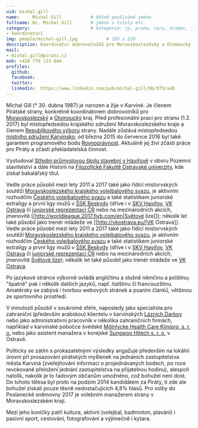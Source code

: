 ```yaml
---
uid: michal.gill
name:     Michal Gill      		# běžně používáné jméno
fullname: Bc. Michal Gill  		# jméno s tituly etc.
category:                 		# kategorie: rp, praha, vary, hradec, jmk, senat
- koordinatori
img: people/michal-gill.jpg           # 165 x 220
description: Koordinátor dobrovolníků pro Moravskoslezdský a Olomoucký kraj# kratký popis, max 160 znaků
mail:
- michal.gill@pirati.cz
mob: +420 770 113 644
profiles:
  github:
  facebook:				
  twitter:
  linkedin:  https://www.linkedin.com/pub/michal-gill/9b/975/a4b
---
```



Michal Gill (* 30. dubna 1987) je narozen a žije v Karviné. 
Je členem Pirátské strany, konkrétně koordinátorem dobrovolníků pro [Moravskoslezský](https://www.pirati.cz/piznam/kraje/msk/start) a [Olomoucký](https://wiki.pirati.cz/regiony/olomoucko/start) kraj. 
Před profesionální prací pro stranu (1.2. 2017) byl místopředsedou krajského sdružení Moravskoslezského kraje a členem [Republikového výboru](https://www.pirati.cz/rv/start) strany. Nadále zůstává místopředsedou [místního sdružení Karvinsko](https://www.pirati.cz/regiony/moravskoslezsko/karvinsko/start); od března 2015 do července 2016 byl také garantem programového bodu [Rovnoprávnost](https://www.pirati.cz/program/rovnopravnost).
Aktuálně jej živí zčásti práce pro Piráty a zčásti překladatelská činnost.

Vystudoval [Střední průmyslovou školu stavební v Havířově](http://www.ssstav-havirov.cz/) v oboru Pozemní stavitelství a dále Historii na [Filozofické Fakultě Ostravské univerzity](http://ff.osu.cz/), kde získal bakalářský titul.

Vedle práce působil mezi lety 2011 a 2017 také jako řídící mistorvských soutěží [Moravskoslezského krajského volejbalového svazu](http://ms.cvf.cz/kontakty/komise/sportovne-technicka-komise-stk), je aktivním rozhodčím [Českého volejbalového svazu](http://www.cvf.cz/vis.php?action=rozhodci) a také statistikem juniorské extraligy a první ligy mužů v [ŠSK Beskydy](http://sskbeskydy.cz/) (dříve i v [SKV Havířov](http://volejbal-havirov.cz/), [VK Ostrava](http://vkostrava.eu/) či [juniorské reprezentaci ČR]() nebo na mezinárodních akcích, jmenovitě [[http://worldleague.2017.fivb.com/en|Světové lize]]); několik let také působil jako trenér mládeže ve [[http://vkostrava.eu/|VK Ostrava]].
Vedle práce působil mezi lety 2011 a 2017 také jako řídící mistorvských soutěží [Moravskoslezského krajského volejbalového svazu](http://ms.cvf.cz/kontakty/komise/sportovne-technicka-komise-stk), je aktivním rozhodčím [Českého volejbalového svazu](http://www.cvf.cz/vis.php?action=rozhodci) a také statistikem juniorské extraligy a první ligy mužů v [ŠSK Beskydy](http://sskbeskydy.cz/) (dříve i v [SKV Havířov](http://volejbal-havirov.cz/), [VK Ostrava](http://vkostrava.eu/) či [juniorské reprezentaci ČR](http://www.volejbal-juniori.cz/tym/) nebo na mezinárodních akcích, jmenovitě [Světové lize](http://worldleague.2017.fivb.com/en)); několik let také působil jako trenér mládeže ve [VK Ostrava](http://vkostrava.eu/).

Po jazykové stránce výborně ovládá angličtinu a slušně němčinu a polštinu; "špatně" pak i několik dalších jazyků, např. italštinu či francouzštinu.
Amatérsky se zabývá i tvorbou webových stránek a psaním článků, většinou ze sportovního prostředí.

V minulosti působil v soukromé sféře, naposledy jako specialista pro zahraniční (především arabskou) klientelu v karvinských [Lázních Darkov](http://www.darkov.cz/) nebo jako administrativní pracovník v několika zahraničních firmách, například v karvinské pobočce švédské [Mölnlycke Health Care Klinipro, s. r. o.](http://www.molnlycke.cz/) nebo jako asistent manažera v korejské [Sungwoo Hitech s. r. o.](http://www.swhitech.cz/) v Ostravě.

Politicky se zatím s prokazatelnými výsledky angažuje především na lokální úrovni při prosazování pirátských myšlenek na jednáních zastupitelstva města Karviná (zveřejňování informací o projednávaných bodech, po roce revokované přeložení jednání zastupitelstva na přijatelnou hodinu), alespoň natolik, nakolik je to řadovým občanům umožněno, což bohužel není dost.
Do tohoto tělesa byl proto na podzim 2014 kandidátem za Piráty, ti zde ale bohužel získali pouze těsně nedostačujících 4,8% hlasů.
Pro volby do Poslanecké sněmovny 2017 je volebním manažerem strany v Moravskoslezském kraji.

Mezi jeho koníčky patří kultura, aktivní (volejbal, badminton, plavání) i pasivní sport, cestování, fotografování a výjimečně i kytara.
